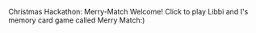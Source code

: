 Christmas Hackathon: Merry-Match
Welcome! Click to play Libbi and I's memory card game called Merry Match:)

